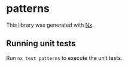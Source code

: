 # patterns

This library was generated with [Nx](https://nx.dev).

## Running unit tests

Run `nx test patterns` to execute the unit tests.
